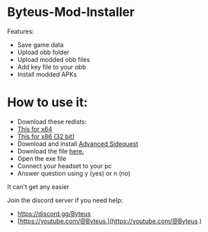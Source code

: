 # Byteus-Mod-Installer
Features:

- Save game data
- Upload obb folder
- Upload modded obb files
- Add key file to your obb
- Install modded APKs

# How to use it:
- Download these redists:
- [This for x64](https://aka.ms/vs/17/release/vc_redist.x64.exe) 
- [This for x86 (32 bit)](https://aka.ms/vs/17/release/vc_redist.x86.exe)
- Download and install [Advanced Sidequest](https://sidequestvr.com/setup-howto)
- Download the file [here.](https://github.com/ByteUsVR/Byteus-Mod-Installer/releases/download/v1.0.0/Byteus_Mod_Installer.exe)
- Open the exe file
- Connect your headset to your pc
- Answer question using y (yes) or n (no)

It can't get any easier

Join the discord server if you need help:
- https://discord.gg/Byteus
- [https://youtube.com/@Byteus.](https://youtube.com/@Byteus.)

